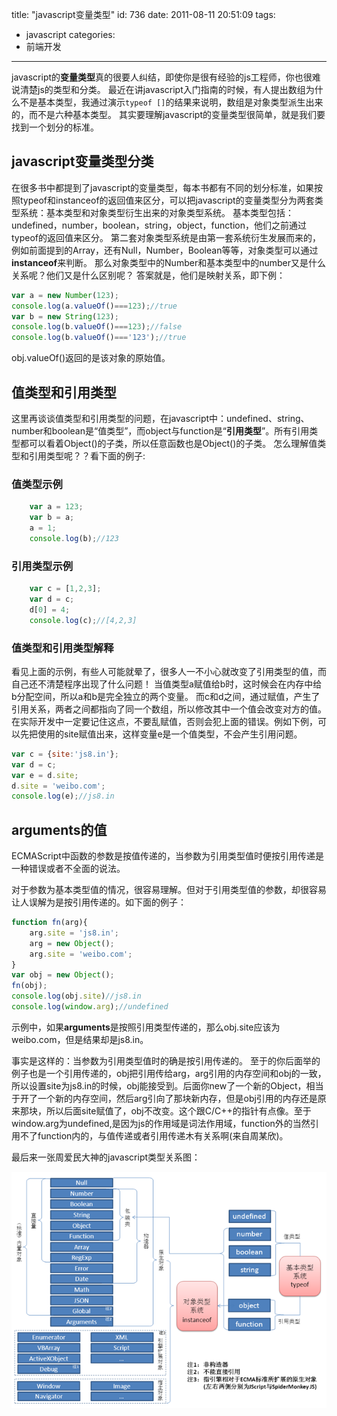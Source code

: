 title: "javascript变量类型"
id: 736
date: 2011-08-11 20:51:09
tags:
- javascript
categories:
- 前端开发
---

javascript的**变量类型**真的很要人纠结，即使你是很有经验的js工程师，你也很难说清楚js的类型和分类。
最近在讲javascript入门指南的时候，有人提出数组为什么不是基本类型，我通过演示`typeof []`的结果来说明，数组是对象类型派生出来的，而不是六种基本类型。
其实要理解javascript的变量类型很简单，就是我们要找到一个划分的标准。

## javascript变量类型分类

在很多书中都提到了javascript的变量类型，每本书都有不同的划分标准，如果按照typeof和instanceof的返回值来区分，可以把javascript的变量类型分为两套类型系统：基本类型和对象类型衍生出来的对象类型系统。
基本类型包括：undefined，number，boolean，string，object，function，他们之前通过typeof的返回值来区分。
第二套对象类型系统是由第一套系统衍生发展而来的，例如前面提到的Array，还有Null，Number，Boolean等等，对象类型可以通过**instanceof**来判断。
那么对象类型中的Number和基本类型中的number又是什么关系呢？他们又是什么区别呢？
答案就是，他们是映射关系，即下例：
```javascript
var a = new Number(123);
console.log(a.valueOf()===123);//true
var b = new String(123);
console.log(b.valueOf()===123);//false
console.log(b.valueOf()==='123');//true
```
obj.valueOf()返回的是该对象的原始值。

## 值类型和引用类型

<!--more-->
这里再谈谈值类型和引用类型的问题，在javascript中：undefined、string、number和boolean是“值类型”，而object与function是“**引用类型**”。所有引用类型都可以看着Object()的子类，所以任意函数也是Object()的子类。
怎么理解值类型和引用类型呢？？看下面的例子:

### 值类型示例

```javascript
	var a = 123;
	var b = a;
	a = 1;
	console.log(b);//123
```

### 引用类型示例

```javascript
	var c = [1,2,3];
	var d = c;
	d[0] = 4;
	console.log(c);//[4,2,3]
```

### 值类型和引用类型解释

看见上面的示例，有些人可能就晕了，很多人一不小心就改变了引用类型的值，而自己还不清楚程序出现了什么问题！
当值类型a赋值给b时，这时候会在内存中给b分配空间，所以a和b是完全独立的两个变量。
而c和d之间，通过赋值，产生了引用关系，两者之间都指向了同一个数组，所以修改其中一个值会改变对方的值。
在实际开发中一定要记住这点，不要乱赋值，否则会犯上面的错误。例如下例，可以先把使用的site赋值出来，这样变量e是一个值类型，不会产生引用问题。
```javascript
var c = {site:'js8.in'};
var d = c;
var e = d.site;
d.site = 'weibo.com';
console.log(e);//js8.in
```

## arguments的值

ECMAScript中函数的参数是按值传递的，当参数为引用类型值时便按引用传递是一种错误或者不全面的说法。

对于参数为基本类型值的情况，很容易理解。但对于引用类型值的参数，却很容易让人误解为是按引用传递的。如下面的例子：
```javascript
function fn(arg){
	arg.site = 'js8.in';
	arg = new Object();
	arg.site = 'weibo.com';
}
var obj = new Object();
fn(obj);
console.log(obj.site)//js8.in
console.log(window.arg);//undefined
```
示例中，如果**arguments**是按照引用类型传递的，那么obj.site应该为weibo.com，但是结果却是js8.in。

事实是这样的：当参数为引用类型值时的确是按引用传递的。
至于的你后面举的例子也是一个引用传递的，obj把引用传给arg，arg引用的内存空间和obj的一致，所以设置site为js8.in的时候，obj能接受到。后面你new了一个新的Object，相当于开了一个新的内存空间，然后arg引向了那块新内存，但是obj引用的内存还是原来那块，所以后面site赋值了，obj不改变。这个跟C/C++的指针有点像。至于window.arg为undefined,是因为js的作用域是词法作用域，function外的当然引用不了function内的，与值传递或者引用传递木有关系啊(来自周某欣)。

最后来一张周爱民大神的javascript类型关系图：

![javascript变量关系图](/uploads/2011/08/1804_131297002896En.png "javascript变量关系图")
